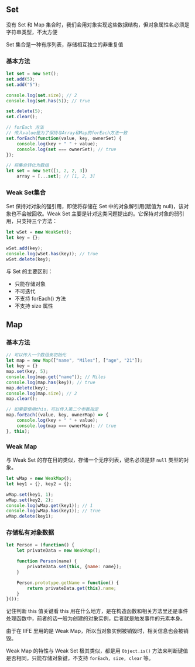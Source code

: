 ## Set

没有 Set 和 Map 集合时，我们会用对象实现这些数据结构，但对象属性名必须是字符串类型，不太方便

Set 集合是一种有序列表，存储相互独立的非重复值

### 基本方法

```js
let set = new Set();
set.add(5);
set.add("5");

console.log(set.size); // 2
console.log(set.has(5)); // true

set.delete(5);
set.clear();

// forEach 方法
// 传入value是为了保持与Array和Map的forEach方法一致
set.forEach(function(value, key, ownerSet) {
    console.log(key + " " + value);
    console.log(set === ownerSet); // true
});

// 将集合转化为数组
let set = new Set([1, 2, 2, 3])
    array = [...set]; // [1, 2, 3]
```



### Weak Set集合

Set 保持对对象的强引用，即使将存储在 Set 中的对象解引用(赋值为 null)，该对象也不会被回收。Weak Set 主要是针对这类问题提出的。它保持对对象的弱引用，只支持三个方法：

```js
let wSet = new WeakSet();
let key = {};

wSet.add(key);
console.log(wSet.has(key)); // true
wSet.delete(key);
```

与 Set 的主要区别：

* 只能存储对象
* 不可迭代
* 不支持 forEach() 方法
* 不支持 size 属性



## Map

### 基本方法

```js
// 可以传入一个数组来初始化
let map = new Map(["name", "Miles"], ["age", "21"]);
let key = {}
map.set(key, 5);
console.log(map.get("name")); // Miles
console.log(map.has(key)); // true
map.delete(key);
console.log(map.size); // 2
map.clear();

// 如果要使用this，可以传入第二个参数指定
map.forEach((value, key, ownerMap) => {
    console.log(key + " " + value);
    console.log(map === ownerMap); // true
}, this);
```



### Weak Map

与 Weak Set 的存在目的类似，存储一个无序列表，键名必须是非 `null` 类型的对象。

```js
let wMap = new WeakMap();
let key1 = {}, key2 = {};

wMap.set(key1, 1);
wMap.set(key2, 2);
console.log(wMap.get(key1)); // 1
console.log(wMap.has(key1)); // true
wMap.delete(key1);
```



### 存储私有对象数据

```js
let Person = (function() {
    let privateData = new WeakMap();

    function Person(name) {
        privateData.set(this, {name: name});
    }

    Person.prototype.getName = function() {
        return privateData.get(this).name;
    }
}());
```

记住判断 this 值关键看 this 用在什么地方，是在构造函数和相关方法里还是事件处理函数中，前者的话一般为创建的对象实例，后者就是触发事件的元素本身。

由于在 IIFE 里用的是 Weak Map，所以当对象实例被销毁时，相关信息也会被销毁。

Weak Map 的特性与 Weak Set 极其类似，都是用 `Object.is()` 方法来判断键值是否相同，只能存储对象键，不支持 `forEach, size, clear` 等。